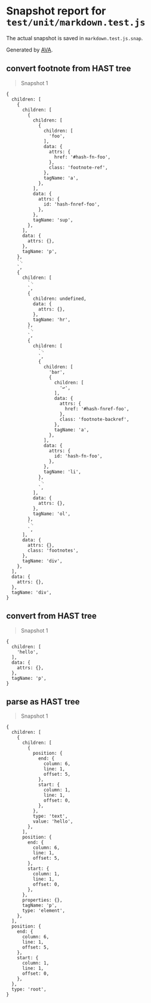 # Snapshot report for `test/unit/markdown.test.js`

The actual snapshot is saved in `markdown.test.js.snap`.

Generated by [AVA](https://ava.li).

## convert footnote from HAST tree

> Snapshot 1

    {
      children: [
        {
          children: [
            {
              children: [
                {
                  children: [
                    'foo',
                  ],
                  data: {
                    attrs: {
                      href: '#hash-fn-foo',
                    },
                    class: 'footnote-ref',
                  },
                  tagName: 'a',
                },
              ],
              data: {
                attrs: {
                  id: 'hash-fnref-foo',
                },
              },
              tagName: 'sup',
            },
          ],
          data: {
            attrs: {},
          },
          tagName: 'p',
        },
        `␊
        `,
        {
          children: [
            `␊
            `,
            {
              children: undefined,
              data: {
                attrs: {},
              },
              tagName: 'hr',
            },
            `␊
            `,
            {
              children: [
                `␊
                `,
                {
                  children: [
                    'bar',
                    {
                      children: [
                        '↩',
                      ],
                      data: {
                        attrs: {
                          href: '#hash-fnref-foo',
                        },
                        class: 'footnote-backref',
                      },
                      tagName: 'a',
                    },
                  ],
                  data: {
                    attrs: {
                      id: 'hash-fn-foo',
                    },
                  },
                  tagName: 'li',
                },
                `␊
                `,
              ],
              data: {
                attrs: {},
              },
              tagName: 'ol',
            },
            `␊
            `,
          ],
          data: {
            attrs: {},
            class: 'footnotes',
          },
          tagName: 'div',
        },
      ],
      data: {
        attrs: {},
      },
      tagName: 'div',
    }

## convert from HAST tree

> Snapshot 1

    {
      children: [
        'hello',
      ],
      data: {
        attrs: {},
      },
      tagName: 'p',
    }

## parse as HAST tree

> Snapshot 1

    {
      children: [
        {
          children: [
            {
              position: {
                end: {
                  column: 6,
                  line: 1,
                  offset: 5,
                },
                start: {
                  column: 1,
                  line: 1,
                  offset: 0,
                },
              },
              type: 'text',
              value: 'hello',
            },
          ],
          position: {
            end: {
              column: 6,
              line: 1,
              offset: 5,
            },
            start: {
              column: 1,
              line: 1,
              offset: 0,
            },
          },
          properties: {},
          tagName: 'p',
          type: 'element',
        },
      ],
      position: {
        end: {
          column: 6,
          line: 1,
          offset: 5,
        },
        start: {
          column: 1,
          line: 1,
          offset: 0,
        },
      },
      type: 'root',
    }
